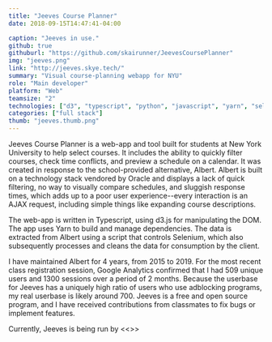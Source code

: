 ```yaml
---
title: "Jeeves Course Planner"
date: 2018-09-15T14:47:41-04:00

caption: "Jeeves in use."
github: true
githuburl: "https://github.com/skairunner/JeevesCoursePlanner"
img: "jeeves.png"
link: "http://jeeves.skye.tech/"
summary: "Visual course-planning webapp for NYU"
role: "Main developer"
platform: "Web"
teamsize: "2"
technologies: ["d3", "typescript", "python", "javascript", "yarn", "selenium"]
categories: ["full stack"]
thumb: "jeeves.thumb.png"
---
```


Jeeves Course Planner is a web-app and tool built for students at New York University to help select courses. It includes the ability to quickly filter courses, check time conflicts, and preview a schedule on a calendar. It was created in response to the school-provided alternative, Albert. Albert is built on a technology stack vendored by Oracle and displays a lack of quick filtering, no way to visually compare schedules, and sluggish response times, which adds up to a poor user experience--every interaction is an AJAX request, including simple things like expanding course descriptions.

The web-app is written in Typescript, using d3.js for manipulating the DOM. The app uses Yarn to build and manage dependencies. The data is extracted from Albert using a script that controls Selenium, which also subsequently processes and cleans the data for consumption by the client. 

I have maintained Albert for 4 years, from 2015 to 2019. For the most recent class registration session, Google Analytics confirmed that I had 509 unique users and 1300 sessions over a period of 2 months. Because the userbase for Jeeves has a uniquely high ratio of users who use adblocking programs, my real userbase is likely around 700. Jeeves is a free and open source program, and I have received contributions from classmates to fix bugs or implement features.

Currently, Jeeves is being run by <<>>